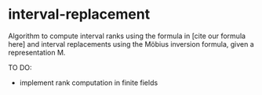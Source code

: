 # interval-replacement
Algorithm to compute interval ranks using the formula in [cite our formula here] and interval replacements using the Möbius inversion formula, given a representation M. 

TO DO:
- implement rank computation in finite fields
